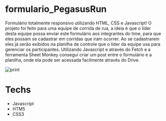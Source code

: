 # formulario_PegasusRun
Formulário totalmente responsivo utilizando HTML, CSS e Javascript!
O projeto foi feito para uma equipe de corrida de rua, a ideia é que o líder desta equipe possa enviar este formulário aos integrantes do time, para que eles possam se cadastrar em corridas que iram ocorrer. Ao se cadastrarem eles já serão exibidos na planilha de controle que o líder da equipe usa para gerenciar os participantes.
Utilizando Javascript e através do Fetch e a ferramenta Sheet Monkey consegui criar um post entre o formulário e a planilha, onde ela pode ser acessada facilmente através do Drive.

![print](https://user-images.githubusercontent.com/106001465/211112663-c59f42e0-310d-4a62-9766-8aa23adbce84.png)

# Techs
- Javascript
- HTM5
- CSS3


